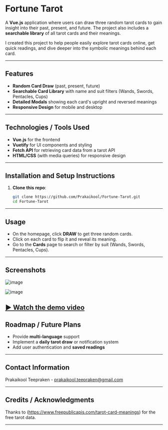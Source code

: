 # Fortune Tarot

A **Vue.js** application where users can draw three random tarot cards to gain insight into their past, present, and future. The project also includes a **searchable library** of all tarot cards and their meanings.

I created this project to help people easily explore tarot cards online, get quick readings, and dive deeper into the symbolic meanings behind each card.

---

## Features

- **Random Card Draw** (past, present, future)  
- **Searchable Card Library** with name and suit filters (Wands, Swords, Pentacles, Cups)  
- **Detailed Modals** showing each card's upright and reversed meanings  
- **Responsive Design** for mobile and desktop  

---

## Technologies / Tools Used

- **Vue.js** for the frontend  
- **Vuetify** for UI components and styling  
- **Fetch API** for retrieving card data from a tarot API  
- **HTML/CSS** (with media queries) for responsive design  

---

## Installation and Setup Instructions

1. **Clone this repo**:
   ```bash
   git clone https://github.com/Prakaikool/Fortune-Tarot.git
   cd Fortune-Tarot
---

## Usage

- On the homepage, click **DRAW** to get three random cards.
- Click on each card to flip it and reveal its meaning.
- Go to the **Cards** page to search or filter by suit (Wands, Swords, Pentacles, Cups).
---

## Screenshots
![image](https://github.com/user-attachments/assets/1aad7d6e-3377-4bce-992d-75b94f08ad88)

![image](https://github.com/user-attachments/assets/0d611c18-a06b-4625-923c-f7d4395a7b6a)

[▶ Watch the demo video](assets/FortuneTarotDemo.mp4)
---

## Roadmap / Future Plans
- Provide **multi-language** support
- Implement a **daily tarot draw** or notification system
- Add user authentication and **saved readings**

---

## Contact Information
Prakaikool Teepraken - prakaikool.teepraken@gmail.com

--- 

## Credits / Acknowledgments
Thanks to (https://www.freepublicapis.com/tarot-card-meanings) for the free tarot data.

---
